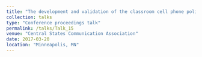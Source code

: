 ```yaml
---
title: "The development and validation of the classroom cell phone policy attitudes and policy compliance instruments"
collection: talks
type: "Conference proceedings talk"
permalink: /talks/Talk_15
venue: "Central States Communication Association"
date: 2017-03-20
location: "Minneapolis, MN"
---
```


